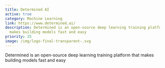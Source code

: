 ```yaml
---
title: Determined AI
active: true
category: Machine Learning
link: https://www.determined.ai/
description: Determined is an open-source deep learning training platform that
  makes building models fast and easy
priority: 25
image: /img/logo-final-transparent-.svg
---
```

Determined is an open-source deep learning training platform that makes building models fast and easy